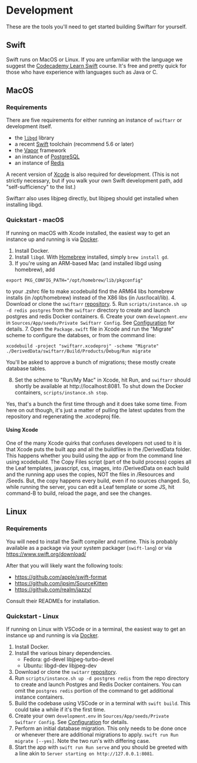 Development
===========

These are the tools you'll need to get started building Swiftarr for yourself.

Swift
-----
Swift runs on MacOS or Linux. If you are unfamiliar with the language we suggest the [Codecademy Learn Swift](https://www.codecademy.com/learn/learn-swift) course.
It's free and pretty quick for those who have experience with languages such as Java or C.

MacOS
-----

### Requirements

There are five requirements for either running an instance of `swiftarr` or development itself.

* the [`libgd`](http://libgd.github.io) library
* a recent [Swift](https://swift.org) toolchain (recommend 5.6 or later)
* the [Vapor](http://vapor.codes) framework
* an instance of [PostgreSQL](https://www.postgresql.org)
* an instance of [Redis](https://redis.io)

A recent version of [Xcode](https://apps.apple.com/us/app/xcode/id497799835?mt=12) is also required for
development. (This is not strictly necessary, but if you walk your own Swift development path, add
"self-sufficiency" to the list.)

Swiftarr also uses libjpeg directly, but libjpeg should get installed when installing libgd.

### Quickstart - macOS

If running on macOS with Xcode installed, the easiest way to get an instance up and running is via
[Docker](https://www.docker.com/products/docker-desktop).

1. Install Docker.
2. Install `libgd`. With [Homebrew](https://brew.sh) installed, simply `brew install gd`.
3. If you're using an ARM-based Mac (and installed libgd using homebrew), add 

```shell
export PKG_CONFIG_PATH="/opt/homebrew/lib/pkgconfig"
```

to your .zshrc file to make xcodebuild find the ARM64 libs homebrew installs (in /opt/homebrew) instead of the X86 libs (in /usr/local/lib).
4. Download or clone the `swiftarr` [repository](https://github.com/jocosocial/swiftarr).
5. Run `scripts/instance.sh up -d redis postgres` from the `swiftarr` directory to create and launch postgres and redis
Docker containers.
6. Create your own `development.env` in `Sources/App/seeds/Private Swiftarr Config`. See [Configuration](configuration.html) for details.
7. Open the `Package.swift` file in Xcode and run the "Migrate" scheme to configure the databses, or from the command line:

```shell
xcodebuild -project "swiftarr.xcodeproj" -scheme "Migrate"
./DerivedData/swiftarr/Build/Products/Debug/Run migrate
```

You'll be asked to approve a bunch of migrations; these mostly create database tables. 

8. Set the scheme to "Run/My Mac" in Xcode, hit Run, and `swiftarr` should shortly be available at http://localhost:8081.
To shut down the Docker containers, `scripts/instance.sh stop`.

Yes, that's a bunch the first time through and it does take some time. From here on out though, it's just a matter of
pulling the latest updates from the repository and regenerating the .xcodeproj file.

#### Using Xcode

One of the many Xcode quirks that confuses developers not used to it is that Xcode puts the built app and all the buildfiles
in the /DerivedData folder. This happens whether you build using the app or from the command line using xcodebuild. 
The Copy Files script (part of the build process) copies all the Leaf templates, javascript, css, images, into /DerivedData
on each build and the running app uses the copies, NOT the files in /Resources and /Seeds. But, the copy happens every build,
even if no sources changed. So, while running the server, you can edit a Leaf template or some JS, hit command-B to build, 
reload the page, and see the changes. 

Linux
-----

### Requirements

You will need to install the Swift compiler and runtime. This is probably available as a package
via your system packager (`swift-lang`) or via https://www.swift.org/download/

After that you will likely want the following tools:
* https://github.com/apple/swift-format
* https://github.com/jpsim/SourceKitten
* https://github.com/realm/jazzy/

Consult their READMEs for installation.

### Quickstart - Linux
If running on Linux with VSCode or in a terminal, the easiest way to get an instance up and running is via
[Docker](https://www.docker.com/products/docker-desktop).

1. Install Docker.
2. Install the various binary dependencies.
    * Fedora: gd-devel libjpeg-turbo-devel
    * Ubuntu: libgd-dev libjpeg-dev
3. Download or clone the `switarr` [repository](https://github.com/jocosocial/swiftarr).
4. Run `scripts/instance.sh up -d postgres redis` from the repo directory to create and launch Postgres and Redis
Docker containers. You can omit the `postgres redis` portion of the command to get additional instance containers.
5. Build the codebase using VSCode or in a terminal with `swift build`. This could take a while if it's the first time.
6. Create your own `development.env` in `Sources/App/seeds/Private Swiftarr Config`. See [Configuration](configuration.html) for details.
7. Perform an initial database migration. This only needs to be done once or whenever there are additional migrations to apply. `swift run Run migrate [--yes]`. Note the two run's with differing case.
8. Start the app with `swift run Run serve` and you should be greeted with a line akin to `Server starting on http://127.0.0.1:8081`.
